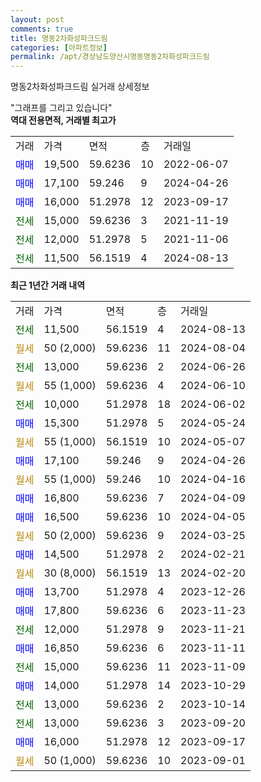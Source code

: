 ```yaml
---
layout: post
comments: true
title: 명동2차화성파크드림
categories: [아파트정보]
permalink: /apt/경상남도양산시명동명동2차화성파크드림
---
```


명동2차화성파크드림 실거래 상세정보

<script type="text/javascript">
  google.charts.load('current', {'packages':['line', 'corechart']});
  google.charts.setOnLoadCallback(drawChart);

  function drawChart() {
    var data = new google.visualization.DataTable();
    data.addColumn('date', '거래일');
    data.addColumn('number', "매매");
    data.addColumn('number', "전세");
    data.addColumn('number', "전매");

    data.addRows([[new Date(Date.parse("2024-08-13")), null, 11500, null], [new Date(Date.parse("2024-08-04")), null, null, null], [new Date(Date.parse("2024-06-26")), null, 13000, null], [new Date(Date.parse("2024-06-10")), null, null, null], [new Date(Date.parse("2024-06-02")), null, 10000, null], [new Date(Date.parse("2024-05-24")), 15300, null, null], [new Date(Date.parse("2024-05-07")), null, null, null], [new Date(Date.parse("2024-04-26")), 17100, null, null], [new Date(Date.parse("2024-04-16")), null, null, null], [new Date(Date.parse("2024-04-09")), 16800, null, null], [new Date(Date.parse("2024-04-05")), 16500, null, null], [new Date(Date.parse("2024-03-25")), null, null, null], [new Date(Date.parse("2024-02-21")), 14500, null, null], [new Date(Date.parse("2024-02-20")), null, null, null], [new Date(Date.parse("2023-12-26")), 13700, null, null], [new Date(Date.parse("2023-11-23")), 17800, null, null], [new Date(Date.parse("2023-11-21")), null, 12000, null], [new Date(Date.parse("2023-11-11")), 16850, null, null], [new Date(Date.parse("2023-11-09")), null, 15000, null], [new Date(Date.parse("2023-10-29")), 14000, null, null], [new Date(Date.parse("2023-10-14")), null, 13000, null], [new Date(Date.parse("2023-09-20")), null, 13000, null], [new Date(Date.parse("2023-09-17")), 16000, null, null], [new Date(Date.parse("2023-09-01")), null, null, null]]);

    var options = {
      hAxis: {
        format: 'yyyy/MM/dd'
      },    
      lineWidth: 0,
      pointsVisible: true,    
      title: '최근 1년간 유형별 실거래가 분포',
      legend: { position: 'bottom' }
    };

    var formatter = new google.visualization.NumberFormat({pattern:'###,###'} );
    formatter.format(data, 1);
    formatter.format(data, 2);
    
    setTimeout(function() {
        var chart = new google.visualization.LineChart(document.getElementById('columnchart_material'));
        chart.draw(data, (options));
        document.getElementById('loading').style.display = 'none';
    }, 200);
  }
</script>


<div id="loading" style="z-index:20; display: block; margin-left: 0px">"그래프를 그리고 있습니다"</div>
<div id="columnchart_material" style="width: 95%; margin-left: 0px; display: block"></div>
<!-- contents start -->
<b>역대 전용면적, 거래별 최고가</b>
<table class="sortable">
    <tr>
      <td>거래</td>
      <td>가격</td>
      <td>면적</td>
      <td>층</td>
      <td>거래일</td>
    </tr>
        <tr>
          <td><a style="color: blue">매매</a></td>
          <td>19,500</td>
          <td>59.6236</td>
          <td>10</td>
          <td>2022-06-07</td>
        </tr>            <tr>
          <td><a style="color: blue">매매</a></td>
          <td>17,100</td>
          <td>59.246</td>
          <td>9</td>
          <td>2024-04-26</td>
        </tr>            <tr>
          <td><a style="color: blue">매매</a></td>
          <td>16,000</td>
          <td>51.2978</td>
          <td>12</td>
          <td>2023-09-17</td>
        </tr>        
        <tr>
              <td><a style="color: darkgreen">전세</a></td>
              <td>15,000</td>
              <td>59.6236</td>
              <td>3</td>
              <td>2021-11-19</td>
            </tr>            <tr>
              <td><a style="color: darkgreen">전세</a></td>
              <td>12,000</td>
              <td>51.2978</td>
              <td>5</td>
              <td>2021-11-06</td>
            </tr>            <tr>
              <td><a style="color: darkgreen">전세</a></td>
              <td>11,500</td>
              <td>56.1519</td>
              <td>4</td>
              <td>2024-08-13</td>
            </tr>        
    
</table>

<b>최근 1년간 거래 내역</b>

<table class="sortable">
    <tr>
      <td>거래</td>
      <td>가격</td>
      <td>면적</td>
      <td>층</td>
      <td>거래일</td>
    </tr>
    <tr>
      <td><a style="color: darkgreen">전세</a></td>
      <td>11,500</td>
      <td>56.1519</td>
      <td>4</td>
      <td>2024-08-13</td>
    </tr>          <tr>
      <td><a style="color: darkgoldenrod">월세</a></td>
      <td>50 (2,000)</td>
      <td>59.6236</td>
      <td>11</td>
      <td>2024-08-04</td>
    </tr>          <tr>
      <td><a style="color: darkgreen">전세</a></td>
      <td>13,000</td>
      <td>59.6236</td>
      <td>2</td>
      <td>2024-06-26</td>
    </tr>          <tr>
      <td><a style="color: darkgoldenrod">월세</a></td>
      <td>55 (1,000)</td>
      <td>59.6236</td>
      <td>4</td>
      <td>2024-06-10</td>
    </tr>          <tr>
      <td><a style="color: darkgreen">전세</a></td>
      <td>10,000</td>
      <td>51.2978</td>
      <td>18</td>
      <td>2024-06-02</td>
    </tr>          <tr>
      <td><a style="color: blue">매매</a></td>
      <td>15,300</td>
      <td>51.2978</td>
      <td>5</td>
      <td>2024-05-24</td>
    </tr>          <tr>
      <td><a style="color: darkgoldenrod">월세</a></td>
      <td>55 (1,000)</td>
      <td>56.1519</td>
      <td>10</td>
      <td>2024-05-07</td>
    </tr>          <tr>
      <td><a style="color: blue">매매</a></td>
      <td>17,100</td>
      <td>59.246</td>
      <td>9</td>
      <td>2024-04-26</td>
    </tr>          <tr>
      <td><a style="color: darkgoldenrod">월세</a></td>
      <td>55 (1,000)</td>
      <td>59.246</td>
      <td>10</td>
      <td>2024-04-16</td>
    </tr>          <tr>
      <td><a style="color: blue">매매</a></td>
      <td>16,800</td>
      <td>59.6236</td>
      <td>7</td>
      <td>2024-04-09</td>
    </tr>          <tr>
      <td><a style="color: blue">매매</a></td>
      <td>16,500</td>
      <td>59.6236</td>
      <td>10</td>
      <td>2024-04-05</td>
    </tr>          <tr>
      <td><a style="color: darkgoldenrod">월세</a></td>
      <td>50 (2,000)</td>
      <td>59.6236</td>
      <td>9</td>
      <td>2024-03-25</td>
    </tr>          <tr>
      <td><a style="color: blue">매매</a></td>
      <td>14,500</td>
      <td>51.2978</td>
      <td>2</td>
      <td>2024-02-21</td>
    </tr>          <tr>
      <td><a style="color: darkgoldenrod">월세</a></td>
      <td>30 (8,000)</td>
      <td>56.1519</td>
      <td>13</td>
      <td>2024-02-20</td>
    </tr>          <tr>
      <td><a style="color: blue">매매</a></td>
      <td>13,700</td>
      <td>51.2978</td>
      <td>4</td>
      <td>2023-12-26</td>
    </tr>          <tr>
      <td><a style="color: blue">매매</a></td>
      <td>17,800</td>
      <td>59.6236</td>
      <td>6</td>
      <td>2023-11-23</td>
    </tr>          <tr>
      <td><a style="color: darkgreen">전세</a></td>
      <td>12,000</td>
      <td>51.2978</td>
      <td>9</td>
      <td>2023-11-21</td>
    </tr>          <tr>
      <td><a style="color: blue">매매</a></td>
      <td>16,850</td>
      <td>59.6236</td>
      <td>6</td>
      <td>2023-11-11</td>
    </tr>          <tr>
      <td><a style="color: darkgreen">전세</a></td>
      <td>15,000</td>
      <td>59.6236</td>
      <td>11</td>
      <td>2023-11-09</td>
    </tr>          <tr>
      <td><a style="color: blue">매매</a></td>
      <td>14,000</td>
      <td>51.2978</td>
      <td>14</td>
      <td>2023-10-29</td>
    </tr>          <tr>
      <td><a style="color: darkgreen">전세</a></td>
      <td>13,000</td>
      <td>59.6236</td>
      <td>2</td>
      <td>2023-10-14</td>
    </tr>          <tr>
      <td><a style="color: darkgreen">전세</a></td>
      <td>13,000</td>
      <td>59.6236</td>
      <td>3</td>
      <td>2023-09-20</td>
    </tr>          <tr>
      <td><a style="color: blue">매매</a></td>
      <td>16,000</td>
      <td>51.2978</td>
      <td>12</td>
      <td>2023-09-17</td>
    </tr>          <tr>
      <td><a style="color: darkgoldenrod">월세</a></td>
      <td>50 (1,000)</td>
      <td>59.6236</td>
      <td>10</td>
      <td>2023-09-01</td>
    </tr>      </table>
<!-- contents end -->    

